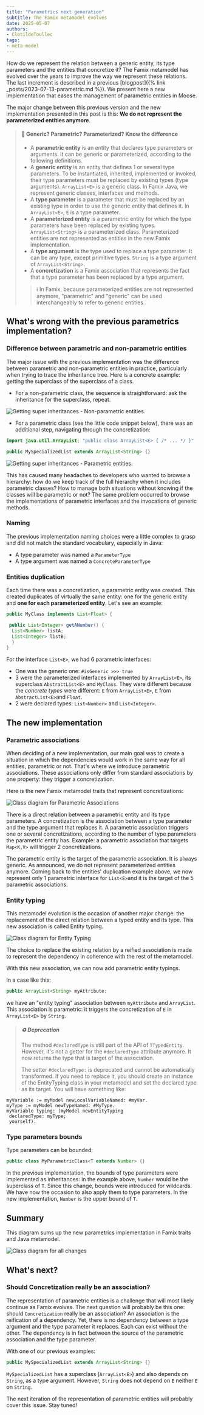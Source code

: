 ```yaml
---
title: "Parametrics next generation"
subtitle: The Famix metamodel evolves
date: 2025-05-07
authors:
- ClotildeToullec
tags:
- meta-model
---
```


How do we represent the relation between a generic entity, its type parameters and the entities that concretize it? The Famix metamodel has evolved over the years to improve the way we represent these relations. The last increment is described in a previous [blogpost]({% link _posts/2023-07-13-parametric.md %}).
We present here a new implementation that eases the management of parametric entities in Moose.

The major change between this previous version and the new implementation presented in this post is this:
**We do not represent the parameterized entities anymore**.

> #### :paperclip: Generic? Parametric? Parameterized? Know the difference
>
> - A **parametric entity** is an entity that declares type parameters or arguments. It can be generic or parameterized, according to the following definitions.
> - A **generic entity** is an entity that defines 1 or several type parameters. To be instantiated, inherited, implemented or invoked, their type parameters must be replaced by existing types (type arguments). `ArrayList<E>` is a generic class. In Famix Java, we represent generic classes, interfaces and methods.
> - A **type parameter** is a parameter that must be replaced by an existing type in order to use the generic entity that defines it. In `ArrayList<E>`, `E`  is a type parameter.
> - A **parameterized entity** is a parametric entity for which the type parameters have been replaced by existing types. `ArrayList<String>` is a parameterized class. Parameterized entities are not represented as entities in the new Famix implementation.
> - A **type argument** is the type used to replace a type parameter. It can be any type, except primitive types. `String` is a type argument of `ArrayList<String>`.
> - A **concretization** is a Famix association that represents the fact that a type parameter has been replaced by a type argument.
>
>> :information_source: In Famix, because parameterized entities are not represented anymore, "parametric" and "generic" can be used interchangeably to refer to generic entities.

## What's wrong with the previous parametrics implementation?

### Difference between parametric and non-parametric entities

The major issue with the previous implementation was the difference between parametric and non-parametric entities in practice, particularly when trying to trace the inheritance tree.
Here is a concrete example: getting the superclass of the superclass of a class.

- For a non-parametric class, the sequence is straightforward: ask the inheritance for the superclass, repeat.

![Getting super inheritances - Non-parametric entities.](./img/posts/2025-05-07-Parametrics-Next-Generation/sequence-inheritance-non-parametric.png)

- For a parametric class (see the little code snippet below), there was an additional step, navigating through the concretization:

```java
import java.util.ArrayList; "public class ArrayList<E> { /* ... */ }"

public MySpecializedList extends ArrayList<String> {}
```

![Getting super inheritances - Parametric entities.](./img/posts/2025-05-07-Parametrics-Next-Generation/sequence-inheritance-parametric.png)

This has caused many headaches to developers who wanted to browse a hierarchy: how do we keep track of the full hierarchy when it includes parametric classes? How to manage both situations without knowing if the classes will be parametric or not?
The same problem occurred to browse the implementations of parametric interfaces and the invocations of generic methods.

### Naming

The previous implementation naming choices were a little complex to grasp and did not match the standard vocabulary, especially in Java:

- A type parameter was named a `ParameterType`
- A type argument was named a `ConcreteParameterType`

### Entities duplication

Each time there was a concretization, a parametric entity was created. This created duplicates of virtually the same entity: one for the generic entity and **one for each parameterized entity**.
Let's see an example:

```java
public MyClass implements List<Float> {

 public List<Integer> getANumber() {
  List<Number> listA;
  List<Integer> listB;
  }
}
```

For the interface `List<E>`, we had 6 parametric interfaces:

- One was the generic one: `#isGeneric >>> true`
- 3 were the parameterized interfaces implemented by `ArrayList<E>`, its superclass `AbstractList<E>` and `MyClass`. They were different because the *concrete types* were different: `E` from `ArrayList<E>`, `E` from `AbstractList<E>`and `Float`.
- 2 were declared types: `List<Number>` and `List<Integer>`.

## The new implementation

### Parametric associations

When deciding of a new implementation, our main goal was to create a situation in which the dependencies would work in the same way for all entities, parametric or not.
That's where we introduce parametric associations. These associations only differ from standard associations by one property: they trigger a concretization.

Here is the new Famix metamodel traits that represent concretizations:

![Class diagram for Parametric Associations](./img/posts/2025-05-07-Parametrics-Next-Generation/uml-parametric-association.png)

There is a direct relation between a parametric entity and its type parameters.
A concretization is the association between a type parameter and the type argument that replaces it.
A parametric association triggers one or several concretizations, according to the number of type parameters the parametric entity has. Example: a parametric association that targets `Map<K,V>` will trigger 2 concretizations.

The parametric entity is the target of the parametric association. It is always generic. As announced, we do not represent parameterized entities anymore. 
Coming back to the entities' duplication example above, we now represent only 1 parametric interface for `List<E>`and it is the target of the 5 parametric associations.

### Entity typing

This metamodel evolution is the occasion of another major change: the replacement of the direct relation between a typed entity and its type. This new association is called Entity typing.

![Class diagram for Entity Typing](./img/posts/2025-05-07-Parametrics-Next-Generation/uml-entity-typing.png)

The choice to replace the existing relation by a reified association is made to represent the dependency in coherence with the rest of the metamodel.

With this new association, we can now add parametric entity typings.

In a case like this:

```java
public ArrayList<String> myAttribute;
```

we have an "entity typing" association between `myAttribute` and `ArrayList`. This association is parametric: it triggers the concretization of `E` in `ArrayList<E>` by `String`.

> ##### :recycle: Deprecation
>
> The method `#declaredType` is still part of the API of `TTypedEntity`. However, it's not a getter for the `#declaredType` attribute anymore. It now returns the type that is target of the association.
>
> The setter `#declaredType:` is deprecated and cannot be automatically transformed. If you need to replace it, you should create an instance of the EntityTyping class in your metamodel and set the declared type as its target. You will have something like:

```smalltalk
myVariable := myModel newLocalVariableNamed: #myVar.
myType := myModel newTypeNamed: #MyType.
myVariable typing: (myModel newEntityTyping 
 declaredType: myType; 
 yourself).
```

### Type parameters bounds

Type parameters can be bounded:

```java
public class MyParametricClass<T extends Number> {}
```

In the previous implementation, the bounds of type parameters were implemented as inheritances: in the example above, `Number` would be the superclass of `T`.
Since this change, bounds were introduced for wildcards.
We have now the occasion to also apply them to type parameters.
In the new implementation, `Number` is the upper bound of `T`.

## Summary

This diagram sums up the new parametrics implementation in Famix traits and Java metamodel.

![Class diagram for all changes](./img/posts/2025-05-07-Parametrics-Next-Generation/uml-new-parametrics-mm.png)

## What's next?

### Should Concretization really be an association?

The representation of parametric entities is a challenge that will most likely continue as Famix evolves. The next question will probably be this one: should `Concretization` really be an association?
An association is the reification of a dependency. Yet, there is no dependency between a type argument and the type parameter it replaces. Each can exist without the other. The dependency is in fact between the source of the parametric association and the type parameter.

With one of our previous examples:

```java
public MySpecializedList extends ArrayList<String> {}
````

`MySpecializedList` has a superclass (`ArrayList<E>`) and also depends on `String`, as a type argument. However, `String` does not depend on `E` neither `E` on `String`.

The next iteration of the representation of parametric entities will probably cover this issue. Stay tuned!
